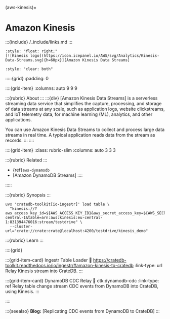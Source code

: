 (aws-kinesis)=
# Amazon Kinesis

:::{include} /_include/links.md
:::

```{div}
:style: "float: right;"
[![Kinesis logo](https://icon.icepanel.io/AWS/svg/Analytics/Kinesis-Data-Streams.svg){h=60px}][Amazon Kinesis Data Streams]
```
```{div}
:style: "clear: both"
```

:::::{grid}
:padding: 0

::::{grid-item}
:columns: auto 9 9 9

:::{rubric} About
:::
:::{div}
[Amazon Kinesis Data Streams] is a serverless streaming data service that
simplifies the capture, processing, and storage of data streams at any
scale, such as application logs, website clickstreams, and IoT telemetry
data, for machine learning (ML), analytics, and other applications.

You can use Amazon Kinesis Data Streams to collect and process large data
streams in real time. A typical application reads data from the stream as
records.
:::
::::

::::{grid-item}
:class: rubric-slim
:columns: auto 3 3 3

:::{rubric} Related
:::
- {ref}`aws-dynamodb`
- [Amazon DynamoDB Streams]
::::

:::::

:::{rubric} Synopsis
:::

```shell
uvx 'cratedb-toolkit[io-ingestr]' load table \
  "kinesis://?aws_access_key_id=${AWS_ACCESS_KEY_ID}&aws_secret_access_key=${AWS_SECRET_ACCESS_KEY}&region_name=eu-central-1&table=arn:aws:kinesis:eu-central-1:831394476016:stream/testdrive" \
  --cluster-url="crate://crate:crate@localhost:4200/testdrive/kinesis_demo"
```

:::{rubric} Learn
:::

::::{grid}

:::{grid-item-card} Ingestr Table Loader
:link: https://cratedb-toolkit.readthedocs.io/io/ingestr/#amazon-kinesis-to-cratedb
:link-type: url
Relay Kinesis stream into CrateDB.
:::

:::{grid-item-card} DynamoDB CDC Relay
:link: ctk:dynamodb-cdc
:link-type: ref
Relay table change stream CDC events from DynamoDB into CrateDB, using Kinesis.
:::

::::


:::{seealso}
**Blog:** [Replicating CDC events from DynamoDB to CrateDB]
:::
